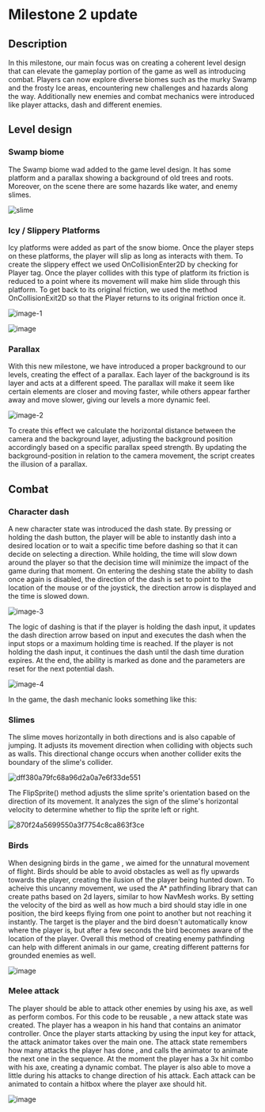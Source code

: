 # Milestone 2 update

## Description
In this milestone, our main focus was on creating a coherent level design that can elevate the gameplay portion of the game as well as introducing combat. Players can now explore diverse biomes such as the murky Swamp and the frosty Ice areas, encountering new challenges and hazards along the way. Additionally new enemies and combat mechanics were introduced like player attacks, dash and different enemies.

## Level design

### Swamp biome

The Swamp biome wad added to the game level design. It has some platform and a parallax showing a background of old trees and roots. Moreover, on the scene there are some hazards like water, and enemy slimes. 

![slime](https://github.com/TheDarkestNightRises/game-dev/assets/85575367/c0f6819c-b5cc-458f-8469-5f12aed300a0)

### Icy / Slippery Platforms

Icy platforms were added as part of the snow biome. Once the player steps on these platforms, the player will slip as long as interacts with them. To create the slippery effect we used OnCollisionEnter2D by checking for Player tag. Once the player collides with this type of platform its friction is reduced to a point where its movement will make him slide through this platform. To get back to its original friction, we used the method OnCollisionExit2D so that the Player returns to its original friction once it.

![image-1](https://github.com/TheDarkestNightRises/game-dev/assets/93666980/3778bfc0-4cea-4546-9597-871b35fa97cb)

![image](https://github.com/TheDarkestNightRises/game-dev/assets/93666980/7b7b7bdb-30f3-49b9-b8ef-0960512329b5)

### Parallax

With this new milestone, we have introduced a proper background to our levels, creating the effect of a parallax. Each layer of the background is its layer and acts at a different speed. The parallax will make it seem like certain elements are closer and moving faster, while others appear farther away and move slower, giving our levels a more dynamic feel.

![image-2](https://github.com/TheDarkestNightRises/game-dev/assets/93666980/419f60d9-f422-4afb-b699-5a02a044801f)

To create this effect we calculate the horizontal distance between the camera and the background layer, adjusting the background position accordingly based on 
a specific parallax speed strength. By updating the background-position in relation to the camera movement, the script creates the illusion of a parallax.

## Combat

### Character dash
A new character state was introduced the dash state. By pressing or holding the dash button, the player will be able to instantly dash into a desired 
location or to wait a specific time before dashing so that it can decide on selecting a direction. While holding, the time will slow down around
the player so that the decision time will minimize the impact of the game during that moment. On entering the deshing state the ability to dash once again is disabled, the direction of the dash is set to point to the location of the mouse or of the joystick, the direction arrow is displayed and the time is slowed down.

![image-3](https://github.com/TheDarkestNightRises/game-dev/assets/93666980/987d5b54-c507-42b5-8f26-51ecb51ba27b)

The logic of dashing is that if the player is holding the dash input, it updates the dash direction arrow based on input and executes the dash when the input stops or a maximum holding time is reached. If the player is not holding the dash input, it continues the dash until the dash time duration expires. At the end, the ability is marked as done and the parameters are reset for the next potential dash.

![image-4](https://github.com/TheDarkestNightRises/game-dev/assets/93666980/8b8e10d6-b25c-4ede-aeb4-32704a205250)

In the game, the dash mechanic looks something like this:

### Slimes
The slime moves horizontally in both directions and is also capable of jumping. It adjusts its movement direction when colliding with objects such as walls. This directional change occurs when another collider exits the boundary of the slime's collider.

![dff380a79fc68a96d2a0a7e6f33de551](https://github.com/TheDarkestNightRises/game-dev/assets/85575367/b6c67e31-d5f4-4f85-bc20-64baa39d81c9)

The FlipSprite() method adjusts the slime sprite's orientation based on the direction of its movement. It analyzes the sign of the slime's horizontal velocity to determine whether to flip the sprite left or right. 

![870f24a5699550a3f7754c8ca863f3ce](https://github.com/TheDarkestNightRises/game-dev/assets/85575367/8da68067-3af7-4e85-8686-8d7943bbcfca)

### Birds
When designing birds in the game , we aimed for the unnatural movement of flight. Birds should be able to avoid obstacles as well as fly upwards towards the player, creating the ilusion of the player being hunted down. To acheive this uncanny movement, we used the A* pathfinding library that can create paths based on 2d layers, similar to how NavMesh works. By setting the velocity of the bird as well as how much a bird should stay idle in one position, the bird keeps flying from one point to another but not reaching it instantly. The target is the player and the bird doesn't automatically know where the player is, but after a few seconds the bird becomes aware of the location of the player. Overall this method of creating enemy pathfinding can help with different animals in our game, creating different patterns for grounded enemies as well.

![image](https://github.com/TheDarkestNightRises/game-dev/assets/91905169/451d2af9-8e22-4209-8376-13fc4eb5eaa1)

### Melee attack

The player should be able to attack other enemies by using his axe, as well as perform combos. For this code to be reusable , a new attack state was created. The player has a weapon in his hand that contains an animator controller. Once the player starts attacking by using the input key for attack, the attack animator takes over the main one. The attack state remembers how many attacks the player has done , and calls the animator to animate the next one in the sequence. At the moment the player has a 3x hit combo with his axe, creating a dynamic combat. The player is also able to move a little during his attacks to change direction of his attack. Each attack can be animated to contain a hitbox where the player axe should hit. 

![image](https://github.com/TheDarkestNightRises/game-dev/assets/91905169/ec2d1894-d651-46ee-8039-700de7e0fb68)





